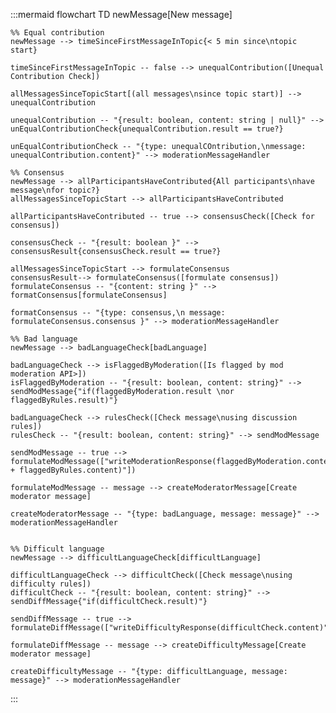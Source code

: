:::mermaid
flowchart TD
    newMessage[New message]

    %% Equal contribution
    newMessage --> timeSinceFirstMessageInTopic{< 5 min since\ntopic start}

    timeSinceFirstMessageInTopic -- false --> unequalContribution([Unequal Contribution Check])

    allMessagesSinceTopicStart[(all messages\nsince topic start)] --> unequalContribution

    unequalContribution -- "{result: boolean, content: string | null}" --> unEqualContributionCheck{unequalContribution.result == true?}

    unEqualContributionCheck -- "{type: unequalCOntribution,\nmessage: unequalContribution.content}" --> moderationMessageHandler 

    %% Consensus
    newMessage --> allParticipantsHaveContributed{All participants\nhave message\nfor topic?}
    allMessagesSinceTopicStart --> allParticipantsHaveContributed

    allParticipantsHaveContributed -- true --> consensusCheck([Check for consensus])

    consensusCheck -- "{result: boolean }" --> consensusResult{consensusCheck.result == true?}

    allMessagesSinceTopicStart --> formulateConsensus
    consensusResult--> formulateConsensus([formulate consensus])
    formulateConsensus -- "{content: string }" --> formatConsensus[formulateConsensus]
    
    formatConsensus -- "{type: consensus,\n message: formulateConsensus.consensus }" --> moderationMessageHandler

    %% Bad language
    newMessage --> badLanguageCheck[badLanguage]

    badLanguageCheck --> isFlaggedByModeration([Is flagged by mod moderation API>])
    isFlaggedByModeration -- "{result: boolean, content: string}" --> sendModMessage{"if(flaggedByModeration.result \nor flaggedByRules.result)"}

    badLanguageCheck --> rulesCheck([Check message\nusing discussion rules])
    rulesCheck -- "{result: boolean, content: string}" --> sendModMessage

    sendModMessage -- true --> formulateModMessage(["writeModerationResponse(flaggedByModeration.content + flaggedByRules.content)"])

    formulateModMessage -- message --> createModeratorMessage[Create moderator message]

    createModeratorMessage -- "{type: badLanguage, message: message}" --> moderationMessageHandler


    %% Difficult language
    newMessage --> difficultLanguageCheck[difficultLanguage]

    difficultLanguageCheck --> difficultCheck([Check message\nusing difficulty rules])
    difficultCheck -- "{result: boolean, content: string}" --> sendDiffMessage{"if(difficultCheck.result)"}

    sendDiffMessage -- true --> formulateDiffMessage(["writeDifficultyResponse(difficultCheck.content)"])

    formulateDiffMessage -- message --> createDifficultyMessage[Create moderator message]

    createDifficultyMessage -- "{type: difficultLanguage, message: message}" --> moderationMessageHandler
:::